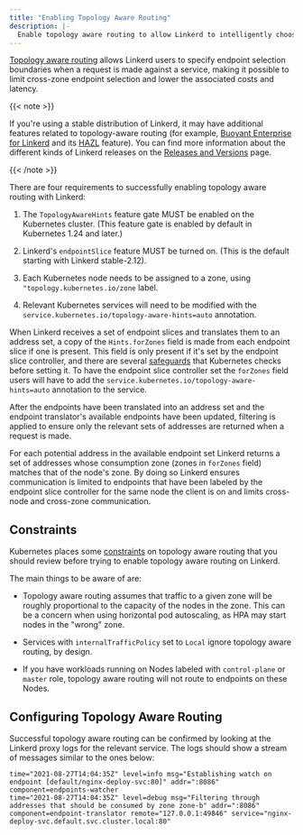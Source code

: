 ```yaml
---
title: "Enabling Topology Aware Routing"
description: |-
  Enable topology aware routing to allow Linkerd to intelligently choose same-zone endpoints
---
```


[Topology aware routing](../features/topology-aware-routing/) allows
Linkerd users to specify endpoint selection boundaries when a request is made
against a service, making it possible to limit cross-zone endpoint selection
and lower the associated costs and latency.

{{< note >}}

If you're using a stable distribution of Linkerd, it may have additional
features related to topology-aware routing (for example, <a
href="https://buoyant.io/linkerd-enterprise/">Buoyant Enterprise for
Linkerd</a> and its <a
href="https://docs.buoyant.io/buoyant-enterprise-linkerd/latest/features/hazl/">HAZL</a>
feature). You can find more information about the different kinds of Linkerd
releases on the [Releases and Versions](/releases/) page.

{{< /note >}}

There are four requirements to successfully enabling topology aware routing
with Linkerd:

1. The `TopologyAwareHints` feature gate MUST be enabled on the Kubernetes
   cluster. (This feature gate is enabled by default in Kubernetes 1.24 and
   later.)

2. Linkerd's `endpointSlice` feature MUST be turned on. (This is the default
   starting with Linkerd stable-2.12).

3. Each Kubernetes node needs to be assigned to a zone, using
   `"topology.kubernetes.io/zone` label.

4. Relevant Kubernetes services will need to be modified with the
   `service.kubernetes.io/topology-aware-hints=auto` annotation.

When Linkerd receives a set of endpoint slices and translates them to an
address set, a copy of the `Hints.forZones` field is made from each endpoint
slice if one is present. This field is only present if it's set by the
endpoint slice controller, and there are several
[safeguards][topology-aware-routing-safeguards] that Kubernetes checks before
setting it. To have the endpoint slice controller set the `forZones` field
users will have to add the `service.kubernetes.io/topology-aware-hints=auto`
annotation to the service.

After the endpoints have been translated into an address set and the endpoint
translator's available endpoints have been updated, filtering is applied to
ensure only the relevant sets of addresses are returned when a request is
made.

For each potential address in the available endpoint set Linkerd returns a set
of addresses whose consumption zone (zones in `forZones` field) matches that
of the node's zone. By doing so Linkerd ensures communication is limited to
endpoints that have been labeled by the endpoint slice controller for the same
node the client is on and limits cross-node and cross-zone communication.

## Constraints

Kubernetes places some [constraints][topology-aware-routing-constraints] on
topology aware routing that you should review before trying to enable topology
aware routing on Linkerd.

The main things to be aware of are:

- Topology aware routing assumes that traffic to a given zone will be roughly
  proportional to the capacity of the nodes in the zone. This can be a concern
  when using horizontal pod autoscaling, as HPA may start nodes in the "wrong"
  zone.

- Services with `internalTrafficPolicy` set to `Local` ignore topology aware
  routing, by design.

- If you have workloads running on Nodes labeled with `control-plane` or
  `master` role, topology aware routing will not route to endpoints on these
  Nodes.

## Configuring Topology Aware Routing

Successful topology aware routing can be confirmed by looking at the Linkerd
proxy logs for the relevant service. The logs should show a stream of messages
similar to the ones below:

```text {class=disable-copy}
time="2021-08-27T14:04:35Z" level=info msg="Establishing watch on endpoint [default/nginx-deploy-svc:80]" addr=":8086" component=endpoints-watcher
time="2021-08-27T14:04:35Z" level=debug msg="Filtering through addresses that should be consumed by zone zone-b" addr=":8086" component=endpoint-translator remote="127.0.0.1:49846" service="nginx-deploy-svc.default.svc.cluster.local:80"
```

[topology-aware-routing-safeguards]: https://kubernetes.io/docs/concepts/services-networking/topology-aware-hints/#safeguards
[topology-aware-routing-constraints]: https://kubernetes.io/docs/concepts/services-networking/topology-aware-hints/#constraints

